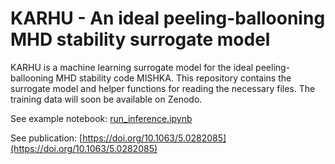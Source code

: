 # KARHU - An ideal peeling-ballooning MHD stability surrogate model

KARHU is a machine learning surrogate model for the ideal peeling-ballooning MHD stability code MISHKA. This repository contains the surrogate model and helper functions for reading the necessary files. The training data will soon be available on Zenodo.


See example notebook: [run_inference.ipynb](example/run_inference.ipynb)

See publication: [https://doi.org/10.1063/5.0282085](https://doi.org/10.1063/5.0282085)
